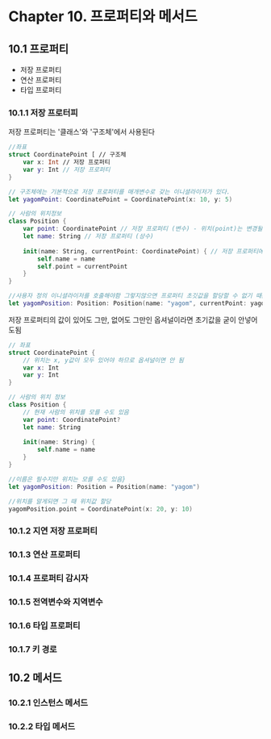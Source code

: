 <h1>Chapter 10. 프로퍼티와 메서드</h1>

<h2>10.1 프로퍼티</h2>

* 저장 프로퍼티
* 연산 프로퍼티
* 타입 프로퍼티

<h3>10.1.1 저장 프로터피</h3>

저장 프로퍼티는 '클래스'와 '구조체'에서 사용된다

```swift
//좌표
struct CoordinatePoint [ // 구조체
    var x: Int // 저장 프로퍼티
    var y: Int // 저장 프로퍼티
}

// 구조체에는 기본적으로 저장 프로퍼티를 매개변수로 갖는 이니셜라이저가 있다.
let yagomPoint: CoordinatePoint = CoordinatePoint(x: 10, y: 5)
```

```swift
// 사람의 위치정보
class Position {
    var point: CoordinatePoint // 저장 프로퍼티 (변수) - 위치(point)는 변경될 수 있음을 의미
    let name: String // 저장 프로퍼티 (상수)
    
    init(name: String, currentPoint: CoordinatePoint) { // 저장 프로퍼티에 초기값이 없다면 클래스에서는 init을 꼭 따로 써줘야함
        self.name = name
        self.point = currentPoint
    }
}

//사용자 정의 이니셜라이저를 호출해야함 그렇지않으면 프로퍼티 초깃값을 할당할 수 없기 때문에 인스턴스 생성이 불가능
let yagomPosition: Position: Position(name: "yagom", currentPoint: yagomPoint)
```
저장 프로퍼티의 값이 있어도 그만, 없어도 그만인 옵셔널이라면 초기값을 굳이 안넣어도됨

```swift
// 좌표
struct CoordinatePoint {
    // 위치는 x, y값이 모두 있어야 하므로 옵셔널이면 안 됨
    var x: Int
    var y: Int
}

// 사람의 위치 정보
class Position {
    // 현재 사람의 위치를 모를 수도 있음
    var point: CoordinatePoint?
    let name: String
    
    init(name: String) {
        self.name = name
    }
}

//이름은 필수지만 위치는 모를 수도 있음}
let yagomPosition: Position = Position(name: "yagom")

//위치를 알게되면 그 때 위치값 할당
yagomPosition.point = CoordinatePoint(x: 20, y: 10)
```

<h3>10.1.2 지연 저장 프로퍼티</h3>

<h3>10.1.3 연산 프로퍼티</h3>

<h3>10.1.4 프로퍼티 감시자</h3>

<h3>10.1.5 전역변수와 지역변수</h3>

<h3>10.1.6 타입 프로퍼티</h3>

<h3>10.1.7 키 경로</h3>

<h2>10.2 메서드</h2>

<h3>10.2.1 인스턴스 메서드</h3>

<h3>10.2.2 타입 메서드</h3>

